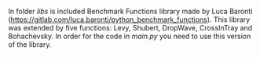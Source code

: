 In folder *libs* is included Benchmark Functions library made by Luca Baronti (https://gitlab.com/luca.baronti/python_benchmark_functions). 
This library was extended by five functions: Levy, Shubert, DropWave, CrossInTray and Bohachevsky.
In order for the code in *main.py* you need to use this version of the library.
